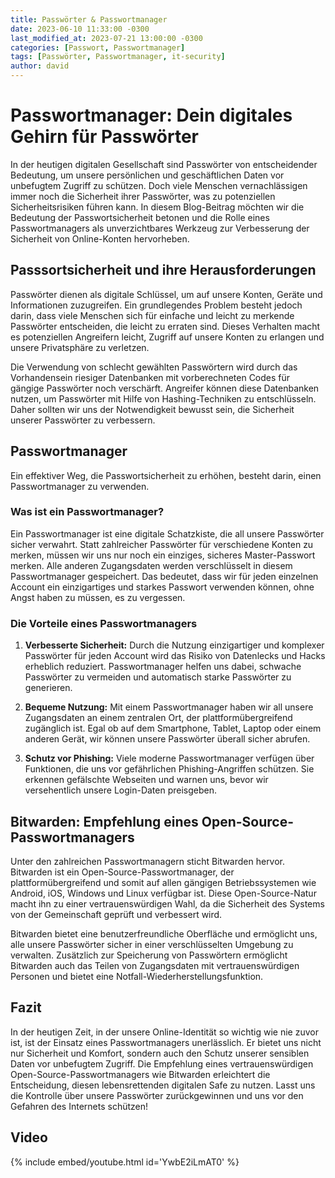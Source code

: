 ```yaml
---
title: Passwörter & Passwortmanager
date: 2023-06-10 11:33:00 -0300
last_modified_at: 2023-07-21 13:00:00 -0300
categories: [Passwort, Passwortmanager]
tags: [Passwörter, Passwortmanager, it-security]
author: david
---
```


# Passwortmanager: Dein digitales Gehirn für Passwörter

In der heutigen digitalen Gesellschaft sind Passwörter von entscheidender Bedeutung, um unsere persönlichen und geschäftlichen Daten vor unbefugtem Zugriff zu schützen. Doch viele Menschen vernachlässigen immer noch die Sicherheit ihrer Passwörter, was zu potenziellen Sicherheitsrisiken führen kann. In diesem Blog-Beitrag möchten wir die Bedeutung der Passwortsicherheit betonen und die Rolle eines Passwortmanagers als unverzichtbares Werkzeug zur Verbesserung der Sicherheit von Online-Konten hervorheben.

## Passsortsicherheit und ihre Herausforderungen
Passwörter dienen als digitale Schlüssel, um auf unsere Konten, Geräte und Informationen zuzugreifen. Ein grundlegendes Problem besteht jedoch darin, dass viele Menschen sich für einfache und leicht zu merkende Passwörter entscheiden, die leicht zu erraten sind. Dieses Verhalten macht es potenziellen Angreifern leicht, Zugriff auf unsere Konten zu erlangen und unsere Privatsphäre zu verletzen.

Die Verwendung von schlecht gewählten Passwörtern wird durch das Vorhandensein riesiger Datenbanken mit vorberechneten Codes für gängige Passwörter noch verschärft. Angreifer können diese Datenbanken nutzen, um Passwörter mit Hilfe von Hashing-Techniken zu entschlüsseln. Daher sollten wir uns der Notwendigkeit bewusst sein, die Sicherheit unserer Passwörter zu verbessern.

## Passwortmanager
Ein effektiver Weg, die Passwortsicherheit zu erhöhen, besteht darin, einen Passwortmanager zu verwenden.

### Was ist ein Passwortmanager?
Ein Passwortmanager ist eine digitale Schatzkiste, die all unsere Passwörter sicher verwahrt. Statt zahlreicher Passwörter für verschiedene Konten zu merken, müssen wir uns nur noch ein einziges, sicheres Master-Passwort merken. Alle anderen Zugangsdaten werden verschlüsselt in diesem Passwortmanager gespeichert. Das bedeutet, dass wir für jeden einzelnen Account ein einzigartiges und starkes Passwort verwenden können, ohne Angst haben zu müssen, es zu vergessen.

### Die Vorteile eines Passwortmanagers
1. **Verbesserte Sicherheit:** Durch die Nutzung einzigartiger und komplexer Passwörter für jeden Account wird das Risiko von Datenlecks und Hacks erheblich reduziert. Passwortmanager helfen uns dabei, schwache Passwörter zu vermeiden und automatisch starke Passwörter zu generieren.

2. **Bequeme Nutzung:** Mit einem Passwortmanager haben wir all unsere Zugangsdaten an einem zentralen Ort, der plattformübergreifend zugänglich ist. Egal ob auf dem Smartphone, Tablet, Laptop oder einem anderen Gerät, wir können unsere Passwörter überall sicher abrufen.

3. **Schutz vor Phishing:** Viele moderne Passwortmanager verfügen über Funktionen, die uns vor gefährlichen Phishing-Angriffen schützen. Sie erkennen gefälschte Webseiten und warnen uns, bevor wir versehentlich unsere Login-Daten preisgeben.

## Bitwarden: Empfehlung eines Open-Source-Passwortmanagers
Unter den zahlreichen Passwortmanagern sticht Bitwarden hervor. Bitwarden ist ein Open-Source-Passwortmanager, der plattformübergreifend und somit auf allen gängigen Betriebssystemen wie Android, iOS, Windows und Linux verfügbar ist. Diese Open-Source-Natur macht ihn zu einer vertrauenswürdigen Wahl, da die Sicherheit des Systems von der Gemeinschaft geprüft und verbessert wird.

Bitwarden bietet eine benutzerfreundliche Oberfläche und ermöglicht uns, alle unsere Passwörter sicher in einer verschlüsselten Umgebung zu verwalten. Zusätzlich zur Speicherung von Passwörtern ermöglicht Bitwarden auch das Teilen von Zugangsdaten mit vertrauenswürdigen Personen und bietet eine Notfall-Wiederherstellungsfunktion.

## Fazit
In der heutigen Zeit, in der unsere Online-Identität so wichtig wie nie zuvor ist, ist der Einsatz eines Passwortmanagers unerlässlich. Er bietet uns nicht nur Sicherheit und Komfort, sondern auch den Schutz unserer sensiblen Daten vor unbefugtem Zugriff. Die Empfehlung eines vertrauenswürdigen Open-Source-Passwortmanagers wie Bitwarden erleichtert die Entscheidung, diesen lebensrettenden digitalen Safe zu nutzen. Lasst uns die Kontrolle über unsere Passwörter zurückgewinnen und uns vor den Gefahren des Internets schützen!<br>

## Video
{% include embed/youtube.html id='YwbE2iLmAT0' %}